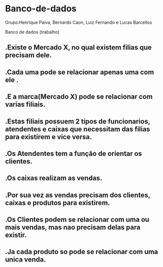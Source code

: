 # Banco-de-dados

Grupo:Henrique Paiva, Bernardo Caon, Luiz Fernando e Lucas Barcellos

Banco de dados (trabalho)

.Existe o Mercado X, no qual existem filias que precisam dele.
---------------------------------------------------------------------------------------------------------------------------
.Cada uma pode se relacionar apenas uma com ele .
---------------------------------------------------------------------------------------------------------------------------
.E a marca(Mercado X) pode se relacionar com varias filiais. 
---------------------------------------------------------------------------------------------------------------------------
.Estas filiais possuem 2 tipos de funcionarios, atendentes e caixas que necessitam das filias para existirem e vice versa.
---------------------------------------------------------------------------------------------------------------------------
.Os Atendentes tem a função de orientar os clientes.
---------------------------------------------------------------------------------------------------------------------------
.Os caixas realizam as vendas.
---------------------------------------------------------------------------------------------------------------------------
.Por sua vez as vendas precisam dos clientes, caixas e produtos para existirem.
---------------------------------------------------------------------------------------------------------------------------
.Os Clientes podem se relacionar com uma ou mais vendas, mas nao precisam delas para existir.
---------------------------------------------------------------------------------------------------------------------------
.Ja cada produto so pode se relacionar com uma unica venda.
---------------------------------------------------------------------------------------------------------------------------



